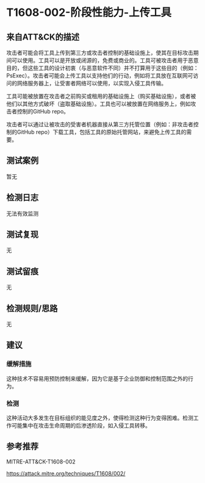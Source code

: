 # T1608-002-阶段性能力-上传工具

## 来自ATT&CK的描述

攻击者可能会将工具上传到第三方或攻击者控制的基础设施上，使其在目标攻击期间可以使用。工具可以是开放或闭源的，免费或商业的。工具可被攻击者用于恶意目的，但这些工具的设计初衷（与恶意软件不同）并不打算用于这些目的（例如：PsExec）。攻击者可能会上传工具以支持他们的行动，例如将工具放在互联网可访问的网络服务器上，让受害者网络可以使用，以实现入侵工具传输。

工具可能被放置在攻击者之前购买或租用的基础设施上（购买基础设施），或者被他们以其他方式破坏（盗取基础设施）。工具也可以被放置在网络服务上，例如攻击者控制的GitHub repo。

攻击者可以通过让被攻击的受害者机器直接从第三方托管位置（例如：非攻击者控制的GitHub repo）下载工具，包括工具的原始托管网站，来避免上传工具的需要。

## 测试案例

暂无

## 检测日志

无法有效监测

## 测试复现

无

## 测试留痕

无

## 检测规则/思路

无

## 建议

### 缓解措施

这种技术不容易用预防控制来缓解，因为它是基于企业防御和控制范围之外的行为。

### 检测

这种活动大多发生在目标组织的能见度之外，使得检测这种行为变得困难。检测工作可能集中在攻击生命周期的后渗透阶段，如入侵工具转移。

## 参考推荐

MITRE-ATT&CK-T1608-002

<https://attack.mitre.org/techniques/T1608/002/>
